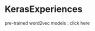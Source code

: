# KerasExperiences
pre-trained word2vec models : <h href="https://drive.google.com/file/d/0B1GKSX6YCHXlakkzQ2plZVdUUE0/view">click here</h>
